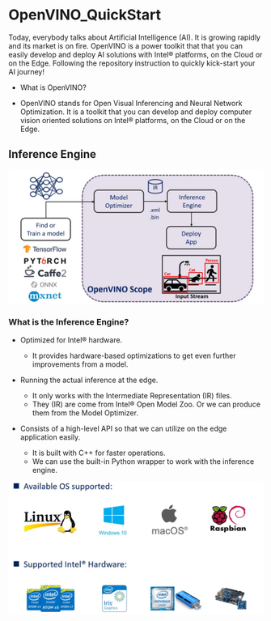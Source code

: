 # OpenVINO_QuickStart
Today, everybody talks about Artificial Intelligence (AI). It is growing rapidly and its market is on fire.  OpenVINO is a power toolkit that that you can easily develop and deploy AI solutions with Intel® platforms, on the Cloud or on the Edge.  Following the repository instruction to quickly kick-start your AI journey!

- What is OpenVINO?

 - OpenVINO stands for Open Visual Inferencing and Neural Network Optimization. It is a toolkit that you can develop and deploy computer vision oriented solutions on Intel® platforms, on the Cloud or on the Edge.

## Inference Engine

![inference_enine_flow](./resources/inference_1.jpg)

### What is the Inference Engine?

- Optimized for Intel® hardware.
  - It provides hardware-based optimizations to get even further improvements from a model.
  
- Running the actual inference at the edge.
  - It only works with the Intermediate Representation (IR) files.
  - They (IR) are come from Intel® Open Model Zoo. Or we can produce them from the Model Optimizer.

- Consists of a high-level API so that we can utilize on the edge application easily.
  - It is built with C++ for faster operations.
  - We can use the built-in Python wrapper to work with the inference engine.

![supported](./resources/support.jpg)
